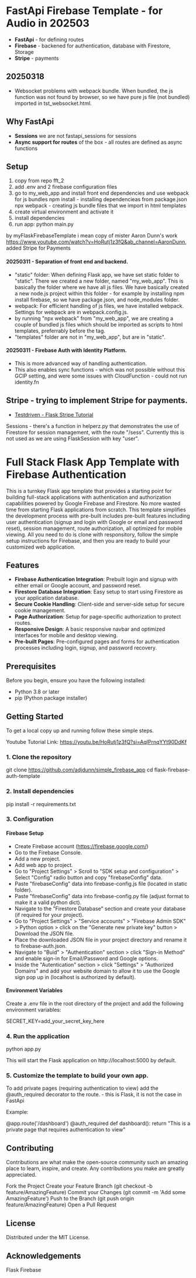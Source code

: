 # FastApi Firebase Template - for Audio in 202503

- **FastApi** - for defining routes
- **Firebase** - backened for authentication, database with Firestore, Storage
- **Stripe** - payments

## 20250318

- Websocket problems with webpack bundle. When bundled, the js function was not found by browser, so we have pure js file (not bundled) imported in tst_websocket.html.


## Why FastApi

- **Sessions** we are not fastapi_sessions for sessions
- **Async support for routes** of the box - all routes are defined as async functions

## Setup

1. copy from repo fft_2
2. add .env and 2 firebase configuration files
3. go to my_web_app and install front end dependencies and use webpack for js bundles
   npm install - installing dependencieas from package.json
   npx webpack - creating js bundle files that we import in html templates
4. create virtual environment and activate it
5. install dependencies
6. run app: python main.py

by myFlaskFirebaseTemplate i mean copy of mister Aaron Dunn's work
https://www.youtube.com/watch?v=HoRutj1z3fQ&ab_channel=AaronDunn, added Stripe for Payments

#### 20250311 - Separation of front end and backend.

- "static" folder: When defining Flask app, we have set static folder to "static". There we created a new folder, named "my_web_app". This is basically the folder where we have all js files. We have basically created a new node.js project within this folder - for example by installing npm install firebase, so we have package.json, and node_modules folder.
- webpack: For efficient handling of js files, we have installed webpack. Settings for webpack are in webpack.config.js.
- by running "npx webpack" from "my_web_app", we are creating a couple of bundled js files which should be imported as scripts to html templates, preferrably before the </body> tag.
- "templates" folder are not in "my_web_app", but are in "static".

#### 20250311 - Firebase Auth with Identity Platform.

- This is more advanced way of handling authentication.
- This also enables sync functions - which was not possible without this GCIP setting, and were some issues with CloudFunction - could not run identity.fn

## Stripe - trying to implement Stripe for payments.

- [Testdriven - Flask Stripe Tutorial](https://testdriven.io/blog/flask-stripe-tutorial/)

Sessions - there's a function in helperz.py that demonstrates the use of Firestore for session management, with the route "/sess". Currently this is not used as we are using FlaskSession with key "user".

# Full Stack Flask App Template with Firebase Authentication

This is a turnkey Flask app template that provides a starting point for building full-stack applications with authentication and authorization capabilities powered by Google Firebase and Firestore. No more wasted time from starting Flask applications from scratch. This template simplifies the development process with pre-built includes pre-built features including user authentication (signup and login with Google or email and password reset), session management, route authorization, all optimized for mobile viewing. All you need to do is clone with responsitory, follow the simple setup instructions for Firebase, and then you are ready to build your customized web application.

## Features

- **Firebase Authentication Integration**: Prebuilt login and signup with either email or Google account, and password reset.
- **Firestore Database Integration**: Easy setup to start using Firestore as your application database.
- **Secure Cookie Handling**: Client-side and server-side setup for secure cookie management.
- **Page Authorization**: Setup for page-specific authorization to protect routes.
- **Responsive Design**: A basic responsive navbar and optimized interfaces for mobile and desktop viewing.
- **Pre-built Pages**: Pre-configured pages and forms for authentication processes including login, signup, and password recovery.

## Prerequisites

Before you begin, ensure you have the following installed:

- Python 3.8 or later
- pip (Python package installer)

## Getting Started

To get a local copy up and running follow these simple steps.

Youtube Tutorial Link: https://youtu.be/HoRutj1z3fQ?si=AqlPrnqYYt90DdKf

### 1. Clone the repository

git clone https://github.com/adjdunn/simple_firebase_app
cd flask-firebase-auth-template

### 2. Install dependencies

pip install -r requirements.txt

### 3. Configuration

#### Firebase Setup

- Create Firebase account (https://firebase.google.com/)
- Go to the Firebase Console.
- Add a new project.
- Add web app to project.
- Go to "Project Settings" > Scroll to "SDK setup and configuration" > Select "Config" radio button and copy "firebaseConfig" data.
- Paste "firebaseConfig" data into firebase-config.js file (located in static folder).
- Paste "firebaseConfig" data into firebase-config.py file (adjust format to make it a valid python dict).
- Navigate to the "Firestore Database" section and create your database (if required for your project).
- Go to "Project Settings" > "Service accounts" > "Firebase Admin SDK" > Python option > click on the "Generate new private key" button > Download the JSON file.
- Place the downloaded JSON file in your project directory and rename it to firebase-auth.json.
- Navigate to "Buid" > "Authentication" section > click "Sign-in Method" and enable sign-in for Email/Password and Google options.
- Inside the "Autentication" section > click "Settings" > "Authorized Domains" and add your website domain to allow it to use the Google sign pop up in (localhost is authorized by default).

#### Environment Variables

Create a .env file in the root directory of the project and add the following environment variables:

SECRET_KEY=add_your_secret_key_here

### 4. Run the application

python app.py

This will start the Flask application on http://localhost:5000 by default.

### 5. Customize the template to build your own app.

To add private pages (requiring authentication to view) add the @auth_required decorator to the route. - this is Flask, it is not the case in FastApi

Example:

@app.route('/dashboard')
@auth_required
def dashboard():
return "This is a private page that requires authentication to view"

## Contributing

Contributions are what make the open-source community such an amazing place to learn, inspire, and create. Any contributions you make are greatly appreciated.

Fork the Project
Create your Feature Branch (git checkout -b feature/AmazingFeature)
Commit your Changes (git commit -m 'Add some AmazingFeature')
Push to the Branch (git push origin feature/AmazingFeature)
Open a Pull Request

## License

Distributed under the MIT License.

## Acknowledgements

Flask
Firebase
